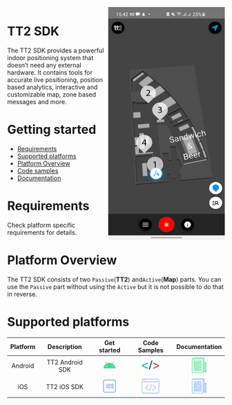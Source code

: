 <img align="right" src="res/Screenshot_TT2POC.jpg" width="270" height="540">

# TT2 SDK

The TT2 SDK provides a powerful indoor positioning system that doesn’t need any external hardware. It contains tools for
accurate live positioning, position based analytics, interactive and customizable map, zone based messages and more. 


# Getting started

- [Requirements](#requirements)
- [Supported platforms](#supported-platforms)
- [Platform Overview](#platform-overview)
- [Code samples](#supported-platforms)
- [Documentation](#supported-platforms)

# Requirements

Check platform specific requirements for details.

# Platform Overview

The TT2 SDK consists of two `Passive`(**TT2**) and`Active`(**Map**) parts. You can use the `Passive` part without using
the `Active` but it is not possible to do that in reverse.

# Supported platforms

| Platform  | Description | Get started | Code Samples | Documentation
|     :---:      |     :---:      |     :---:      |     :---:      |     :---:      |
| Android  | TT2 Android SDK  | [<img src="res/android.svg" width="40" height="40" />](android.md) |[<img src="res/sample-android.svg" width="40" height="40" />](android.md#code-samples) | [<img src="res/doc-android.svg" width="35" height="35" />](./android/index.html) |
| iOS   | TT2 iOS SDK   | [<img src="res/ios.svg" width="40" height="40" />](ios.md)  | [<img src="res/sample-ios.svg" width="40" height="40" />](android.md#code-samples) | [<img src="res/doc-ios.svg" width="35" height="35" />](./android/index.html) |
